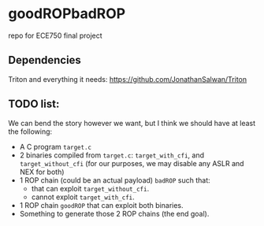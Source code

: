 # goodROPbadROP
repo for ECE750 final project

## Dependencies
Triton and everything it needs: https://github.com/JonathanSalwan/Triton

## TODO list:
We can bend the story however we want, but I think we should have at least the following:
- A C program ```target.c```
- 2 binaries compiled from ```target.c```: ```target_with_cfi```, and ```target_without_cfi```
(for our purposes, we may disable any ASLR and NEX for both)
- 1 ROP chain (could be an actual payload) ```badROP``` such that:
    - that can exploit ```target_without_cfi```.
    - cannot exploit ```target_with_cfi```.
- 1 ROP chain ```goodROP``` that can exploit both binaries.
- Something to generate those 2 ROP chains (the end goal).
